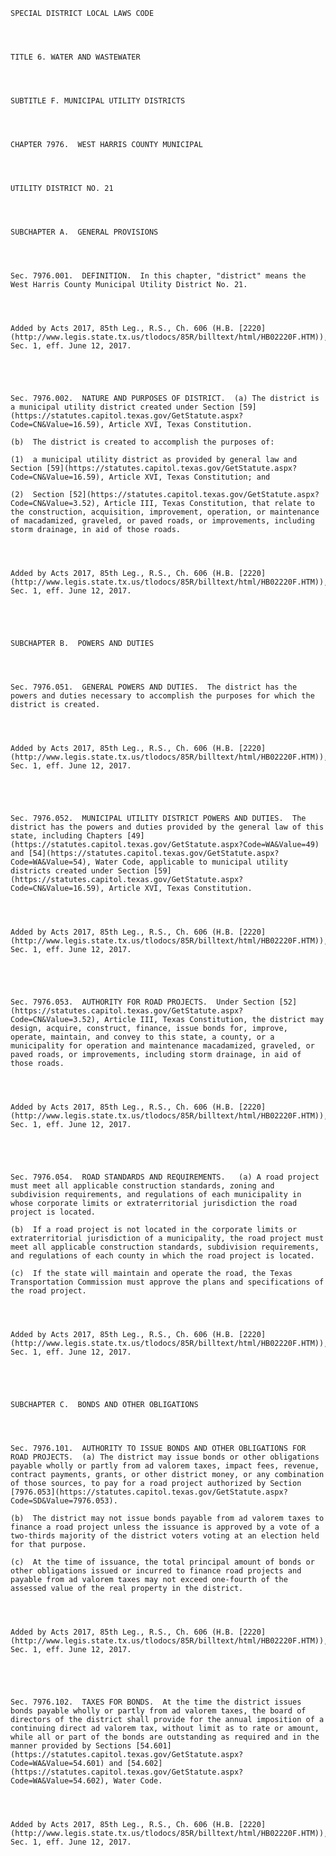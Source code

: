 ﻿
    
    
    	
    					
    
    
    SPECIAL DISTRICT LOCAL LAWS CODE
    
      
    
    
    TITLE 6. WATER AND WASTEWATER
    
      
    
    
    SUBTITLE F. MUNICIPAL UTILITY DISTRICTS
    
      
    
    
    CHAPTER 7976.  WEST HARRIS COUNTY MUNICIPAL
    
      
    
    
    UTILITY DISTRICT NO. 21
    
      
    
    
    SUBCHAPTER A.  GENERAL PROVISIONS
    
      
    
    
    Sec. 7976.001.  DEFINITION.  In this chapter, "district" means the West Harris County Municipal Utility District No. 21.
    
    
    
    
    Added by Acts 2017, 85th Leg., R.S., Ch. 606 (H.B. [2220](http://www.legis.state.tx.us/tlodocs/85R/billtext/html/HB02220F.HTM)), Sec. 1, eff. June 12, 2017.
    
    
    
    
    
    Sec. 7976.002.  NATURE AND PURPOSES OF DISTRICT.  (a) The district is a municipal utility district created under Section [59](https://statutes.capitol.texas.gov/GetStatute.aspx?Code=CN&Value=16.59), Article XVI, Texas Constitution.
    
    (b)  The district is created to accomplish the purposes of:
    
    (1)  a municipal utility district as provided by general law and Section [59](https://statutes.capitol.texas.gov/GetStatute.aspx?Code=CN&Value=16.59), Article XVI, Texas Constitution; and
    
    (2)  Section [52](https://statutes.capitol.texas.gov/GetStatute.aspx?Code=CN&Value=3.52), Article III, Texas Constitution, that relate to the construction, acquisition, improvement, operation, or maintenance of macadamized, graveled, or paved roads, or improvements, including storm drainage, in aid of those roads.
    
    
    
    
    Added by Acts 2017, 85th Leg., R.S., Ch. 606 (H.B. [2220](http://www.legis.state.tx.us/tlodocs/85R/billtext/html/HB02220F.HTM)), Sec. 1, eff. June 12, 2017.
    
    
    
    
    
    SUBCHAPTER B.  POWERS AND DUTIES
    
      
    
    
    Sec. 7976.051.  GENERAL POWERS AND DUTIES.  The district has the powers and duties necessary to accomplish the purposes for which the district is created.
    
    
    
    
    Added by Acts 2017, 85th Leg., R.S., Ch. 606 (H.B. [2220](http://www.legis.state.tx.us/tlodocs/85R/billtext/html/HB02220F.HTM)), Sec. 1, eff. June 12, 2017.
    
    
    
    
    
    Sec. 7976.052.  MUNICIPAL UTILITY DISTRICT POWERS AND DUTIES.  The district has the powers and duties provided by the general law of this state, including Chapters [49](https://statutes.capitol.texas.gov/GetStatute.aspx?Code=WA&Value=49) and [54](https://statutes.capitol.texas.gov/GetStatute.aspx?Code=WA&Value=54), Water Code, applicable to municipal utility districts created under Section [59](https://statutes.capitol.texas.gov/GetStatute.aspx?Code=CN&Value=16.59), Article XVI, Texas Constitution.
    
    
    
    
    Added by Acts 2017, 85th Leg., R.S., Ch. 606 (H.B. [2220](http://www.legis.state.tx.us/tlodocs/85R/billtext/html/HB02220F.HTM)), Sec. 1, eff. June 12, 2017.
    
    
    
    
    
    Sec. 7976.053.  AUTHORITY FOR ROAD PROJECTS.  Under Section [52](https://statutes.capitol.texas.gov/GetStatute.aspx?Code=CN&Value=3.52), Article III, Texas Constitution, the district may design, acquire, construct, finance, issue bonds for, improve, operate, maintain, and convey to this state, a county, or a municipality for operation and maintenance macadamized, graveled, or paved roads, or improvements, including storm drainage, in aid of those roads.
    
    
    
    
    Added by Acts 2017, 85th Leg., R.S., Ch. 606 (H.B. [2220](http://www.legis.state.tx.us/tlodocs/85R/billtext/html/HB02220F.HTM)), Sec. 1, eff. June 12, 2017.
    
    
    
    
    
    Sec. 7976.054.  ROAD STANDARDS AND REQUIREMENTS.   (a) A road project must meet all applicable construction standards, zoning and subdivision requirements, and regulations of each municipality in whose corporate limits or extraterritorial jurisdiction the road project is located.
    
    (b)  If a road project is not located in the corporate limits or extraterritorial jurisdiction of a municipality, the road project must meet all applicable construction standards, subdivision requirements, and regulations of each county in which the road project is located.
    
    (c)  If the state will maintain and operate the road, the Texas Transportation Commission must approve the plans and specifications of the road project.
    
    
    
    
    Added by Acts 2017, 85th Leg., R.S., Ch. 606 (H.B. [2220](http://www.legis.state.tx.us/tlodocs/85R/billtext/html/HB02220F.HTM)), Sec. 1, eff. June 12, 2017.
    
    
    
    
    
    SUBCHAPTER C.  BONDS AND OTHER OBLIGATIONS
    
      
    
    
    Sec. 7976.101.  AUTHORITY TO ISSUE BONDS AND OTHER OBLIGATIONS FOR ROAD PROJECTS.  (a) The district may issue bonds or other obligations payable wholly or partly from ad valorem taxes, impact fees, revenue, contract payments, grants, or other district money, or any combination of those sources, to pay for a road project authorized by Section [7976.053](https://statutes.capitol.texas.gov/GetStatute.aspx?Code=SD&Value=7976.053).
    
    (b)  The district may not issue bonds payable from ad valorem taxes to finance a road project unless the issuance is approved by a vote of a two-thirds majority of the district voters voting at an election held for that purpose.
    
    (c)  At the time of issuance, the total principal amount of bonds or other obligations issued or incurred to finance road projects and payable from ad valorem taxes may not exceed one-fourth of the assessed value of the real property in the district.
    
    
    
    
    Added by Acts 2017, 85th Leg., R.S., Ch. 606 (H.B. [2220](http://www.legis.state.tx.us/tlodocs/85R/billtext/html/HB02220F.HTM)), Sec. 1, eff. June 12, 2017.
    
    
    
    
    
    Sec. 7976.102.  TAXES FOR BONDS.  At the time the district issues bonds payable wholly or partly from ad valorem taxes, the board of directors of the district shall provide for the annual imposition of a continuing direct ad valorem tax, without limit as to rate or amount, while all or part of the bonds are outstanding as required and in the manner provided by Sections [54.601](https://statutes.capitol.texas.gov/GetStatute.aspx?Code=WA&Value=54.601) and [54.602](https://statutes.capitol.texas.gov/GetStatute.aspx?Code=WA&Value=54.602), Water Code.
    
    
    
    
    Added by Acts 2017, 85th Leg., R.S., Ch. 606 (H.B. [2220](http://www.legis.state.tx.us/tlodocs/85R/billtext/html/HB02220F.HTM)), Sec. 1, eff. June 12, 2017.
    
    
    
    
    				
